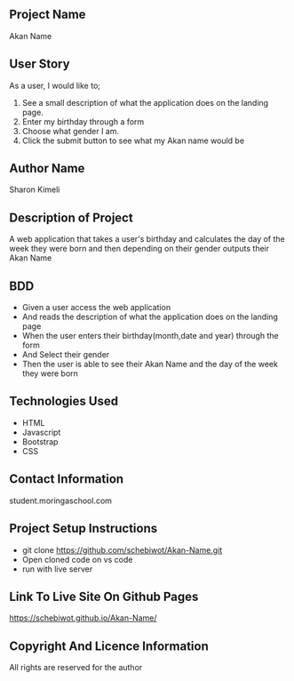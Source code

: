 

## Project Name 
  Akan Name

 ## User Story
 As a user, I would like to;

1. See a  small description of what the application does on the landing page.
2. Enter my birthday through a form 
3. Choose what gender I am.
4. Click the submit button to see what my Akan name would be 

 ## Author Name
 Sharon Kimeli

 ## Description of Project
 A web application that takes a user's birthday and calculates the day of the week they were born and then depending on their gender outputs their Akan Name

## BDD
- Given a user access the web application
- And reads the description of what the application does on the landing page
- When the user enters their birthday(month,date and year) through the form
- And Select their gender
- Then the user is able to see their Akan Name and the day of the week they were born

## Technologies Used
- HTML
- Javascript
- Bootstrap
- CSS

## Contact Information
student.moringaschool.com


 ## Project Setup Instructions
- git clone https://github.com/schebiwot/Akan-Name.git
- Open cloned code on vs code
- run with live server

 ## Link To Live Site On Github Pages
https://schebiwot.github.io/Akan-Name/


 ## Copyright And Licence Information
 All rights are reserved for the author
